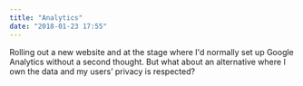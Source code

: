 ```yaml
---
title: "Analytics"
date: "2018-01-23 17:55"
---
```


Rolling out a new website and at the stage where I'd normally set up Google Analytics without a second thought. But what about an alternative where I own the data and my users&#x2019; privacy is respected?
